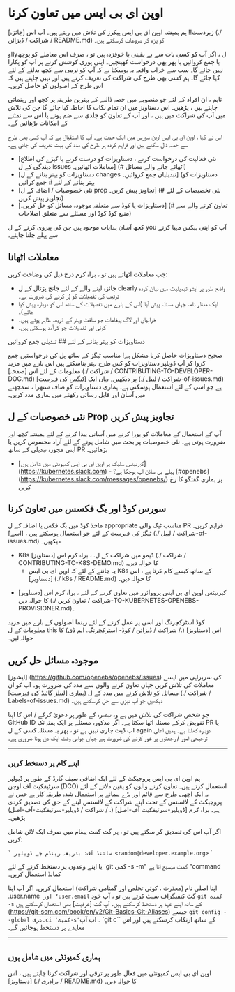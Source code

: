 # اوپن ای بی ایس میں تعاون کرنا

زبردست!! ہم ہمیشہ اوپن ای بی ایس ہیکرز کی تلاش میں رہتے ہیں۔ آپ اس [جائزہ] (./ شراکت / ڈیزائن / README.md) کو پڑھ کر شروعات کرسکتے ہیں۔

اوlyل ، اگر آپ کو کسی بات سے بے یقینی یا خوفزدہ ہیں تو ، صرف اس معاملے کو پوچھ یا جمع کروائیں یا پھر بھی درخواست کھینچیں۔ اپنی پوری کوشش کرنے پر آپ کو پکارا نہیں جائے گا۔ سب سے خراب واقعہ یہ ہوسکتا ہے کہ آپ کو نرمی سے کچھ بدلنے کے لئے کہا جائے گا۔ ہم کسی بھی طرح کی شراکت کی تعریف کرتے ہیں اور نہیں چاہتے ہیں کہ اس طرح کے اصولوں کو حاصل کریں۔

تاہم ، ان افراد کے لئے جو منصوبے میں حصہ ڈالنے کے بہترین طریقہ پر کچھ اور رہنمائی چاہتے ہیں ، پڑھیں۔ اس دستاویز میں ان تمام نکات کا احاطہ کیا جائے گا جن کی تلاش میں آپ کی شراکت میں ہیں ، اور آپ کے تعاون کو جلدی سے ضم ہونے یا اس سے نمٹنے کے امکانات بڑھائیں گے۔

اس نے کہا ، اوپن ای بی ایس اوپن سورس میں ایک جدت ہے۔ آپ کا استقبال ہے کہ آپ کسی بھی طرح سے حصہ ڈال سکتے ہیں اور فراہم کردہ ہر طرح کی مدد کی بہت تعریف کی جاتی ہے۔

- [نئی فعالیت کی درخواست کرنے ، دستاویزات کو درست کرنے یا کیڑے کی اطلاع دہندگی کے ل issues معاملات اٹھائیں۔] (# اٹھائے جانے والے مسائل)
- [دستاویزات کو بہتر بنانے کے ل changes تبدیلیاں جمع کروائیں۔] (دستاویزات کو بہتر بنانے کے لئے # جمع کرائیں
- [نئی خصوصیات / اضافہ کے ل prop تجاویز پیش کریں۔] (# نئی تخصیصات کے لئے تجاویز پیش کریں)
- [دستاویزات یا کوڈ سے متعلقہ موجودہ مسائل کو حل کریں۔] (# تعاون کرنے والے سے منبع کوڈ کوڈ اور مسئلے سے متعلق اصلاحات)

کچھ آسان ہدایات موجود ہیں جن کی پیروی کرنے کے ل you آپ کو اپنی ہیکس مہیا کرنے سے پہلے چلنا چاہئے۔

## معاملات اٹھانا

جب معاملات اٹھاتے ہیں تو ، براہ کرم درج ذیل کی وضاحت کریں:

- جائزہ لینے والے کے لئے جانچ پڑتال کے ل clearly واضح طور پر ایشو ٹیمپلیٹ میں بیان کردہ ترتیب کی تفصیلات کو پُر کرنے کی ضرورت ہے۔
- ایک منظر نامہ جہاں مسئلہ پیش آیا (اس کے بارے میں تفصیلات کے ساتھ اس کو دوبارہ پیش کیا جائے)۔
- خرابیاں اور لاگ پیغامات جو سافٹ ویئر کے ذریعہ ظاہر ہوتے ہیں۔
- کوئی اور تفصیلات جو کارآمد ہوسکتی ہیں۔

دستاویزات کو بہتر بنانے کے لئے ## تبدیلی جمع کروائیں

صحیح دستاویزات حاصل کرنا مشکل ہے! مناسب ٹیگز کے ساتھ پل کی درخواستیں جمع کروا کر آپ ڈویلپر دستاویزات کو کس طرح بہتر بناسکتے ہیں اس بارے میں مزید معلومات کے لئے اس [صفحہ] (./ شراکت / CONTRIBUTING-TO-DEVELOPER-DOC.md) پر دیکھیں۔ یہاں ایک [ٹیگس کی فہرست] (./ شراکت / لیبل-of-issues.md) ہے جو اسی کے لئے استعمال ہوسکتی ہے۔ ہماری دستاویزات کو صاف ستھرا ، سمجھنے میں آسان اور قابل رسائی رکھنے میں ہماری مدد کریں۔

## نئی خصوصیات کے ل Prop تجاویز پیش کریں

آپ کے استعمال کے معاملات کو پورا کرنے میں آسانی پیدا کرنے کے لئے ہمیشہ کچھ اور ضرورت ہوتی ہے۔ نئی خصوصیات پر بحث میں شامل ہونے کے لئے آزاد محسوس کریں یا اپنی مجوزہ تبدیلی کے ساتھ PR بڑھائیں۔

- [کبرنیٹس سلیک پر اوپن ای بی ایس کمیونٹی میں شامل ہوں] (https://kubernetes.slack.com) - پہلے ہی سائن اپ ہوچکا ہے؟ [#openebs] (https://kubernetes.slack.com/messages/openebs/) پر ہماری گفتگو کا رخ کریں

## سورس کوڈ اور بگ فکسس میں تعاون کرنا

ماخذ کوڈ میں بگ فکس یا اضافہ کے ل appropriate مناسب ٹیگ والی PR فراہم کریں۔ ٹیگز کی فہرست کے لئے جو استعمال ہوسکتے ہیں ، [اسے] (./ شراکت / لیبل-of-issues.md) دیکھیں۔

- K8s ڈیمو میں شراکت کے ل. ، براہ کرم اس [دستاویز] (./ شراکت / CONTRIBUTING-TO-K8S-DEMO.md) کا حوالہ دیں۔
  - یہ جاننے کے لئے کہ اوپن ای بی ایس K8s کے ساتھ کیسے کام کرتا ہے ، اس [دستاویز] (./ k8s / README.md) کا حوالہ دیں۔

* کبرنیٹس اوپن ای بی ایس پرووائزر میں تعاون کرنے کے لئے ، براہ کرم اس [دستاویز] کا حوالہ دیں (./ شراکت / تعاون کریں-TO-KUBERNETES-OPENEBS-PROVISIONER.md)۔

کوڈ اسٹرکچرنگ اور اسی پر عمل کرنے کے لئے رہنما اصولوں کے بارے میں مزید معلومات کے ل this اس [دستاویز] (./ شراکت / ڈیزائن / کوڈ- اسٹرکچرنگ. ایم ڈی) کا حوالہ لیں۔

## موجودہ مسائل حل کریں

[ایشوز] (https://github.com/openebs/openebs/issues) کی سربراہی میں ایسے معاملات کی تلاش کریں جہاں تعاون کرنے والوں سے مدد کی ضرورت ہو۔ آپ کو ان مسائل کو تلاش کرنے میں مدد کے ل (ہماری [لیبلز گائیڈ کی فہرست] (./ شراکت / Labels-of-issues.md) دیکھیں جو آپ تیزی سے حل کرسکتے ہیں۔

جو شخص شراکت کی تلاش میں ہے وہ تبصرہ کے طور پر دعویٰ کرکے / اس کا اپنا GitHub ID تفویض کرکے مسئلہ اٹھا سکتا ہے۔ اگر مذکورہ مسئلے پر ایک ہفتہ تک PR یا اپ ڈیٹ جاری نہیں ہے تو ، پھر یہ مسئلہ کسی کے ل again دوبارہ کھلتا ہے۔ ہمیں اعلی ترجیحی امور / رجعتوں پر غور کرنے کی ضرورت ہے جہاں جوابی وقت ایک دن ہونا ضروری ہے۔

---

### اپنے کام پر دستخط کریں

ہم اوپن ای بی ایس پروجیکٹ کے لئے ایک اضافی سیف گارڈ کے طور پر ڈیولپر سرٹیفکیٹ آف اوجن (DCO) استعمال کرتے ہیں۔ تعاون کرنے والوں کو یقین دلانے کے لئے یہ ایک اچھی طرح سے قائم اور بڑے پیمانے پر استعمال شدہ طریقہ کار ہے جس نے پروجیکٹ کے لائسنس کے تحت اپنے شراکت کے لائسنس لینے کے حق کی تصدیق کردی ہے۔ براہ کرم [ڈویلپر-سرٹیفکیٹ آف-اصل] (. / شراکت / ڈویلپر-سرٹیفکیٹ-آف-اصل) پڑھیں۔

اگر آپ اس کی تصدیق کر سکتے ہیں تو ، ہر گٹ کمٹ پیغام میں صرف ایک لائن شامل کریں:

`` `
  سائنڈ آف: بذریعہ رینڈم جے ڈویلپر <random@developer.example.org>
`` `

یا اپنے وعدوں پر دستخط کرنے کے لئے `git کمی -s -m" کمٹ میسیج آتا ہے "command کمانڈ استعمال کریں۔

اپنا اصلی نام (معذرت ، کوئی تخلص اور گمنامی شراکت) استعمال کریں۔ اگر آپ اپنا .user.name` اور ʻuser.email` گٹ کنفیگراف سیٹ کرتے ہیں تو ، آپ خود `git کمیٹ -s` کے ساتھ اپنے عہد پر دستخط کرسکتے ہیں۔ آپ گٹ [عرفیت] بھی استعمال کرسکتے ہیں (https://git-scm.com/book/en/v2/Git-Basics-Git-Aliases) جیسے `git config --global عرف.ci 'کمیٹ-s'`۔ اب آپ `git c`` کے ساتھ ارتکاب کرسکتے ہیں اور اس معاہدے پر دستخط ہوجائیں گے۔

---

## ہماری کمیونٹی میں شامل ہوں

اوپن ای بی ایس کمیونٹی میں فعال طور پر ترقی اور شراکت کرنا چاہتے ہیں ، اس [دستاویز] (./ برادری / README.md) کا حوالہ دیں۔
